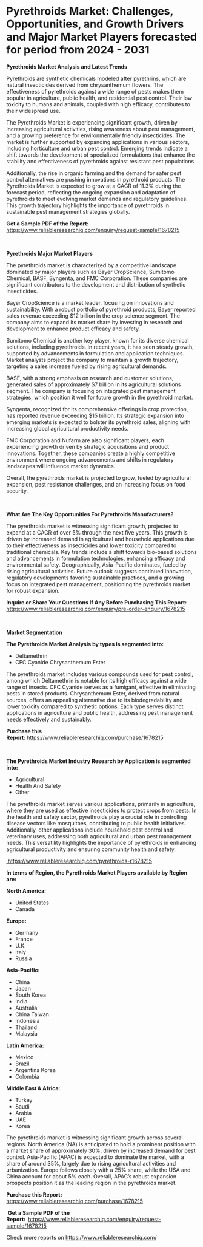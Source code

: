<p><h1>Pyrethroids Market: Challenges, Opportunities, and Growth Drivers and Major Market Players forecasted for period from 2024 - 2031</h1></p><p><strong>Pyrethroids Market Analysis and Latest Trends</strong></p>
<p><p>Pyrethroids are synthetic chemicals modeled after pyrethrins, which are natural insecticides derived from chrysanthemum flowers. The effectiveness of pyrethroids against a wide range of pests makes them popular in agriculture, public health, and residential pest control. Their low toxicity to humans and animals, coupled with high efficacy, contributes to their widespread use.</p><p>The Pyrethroids Market is experiencing significant growth, driven by increasing agricultural activities, rising awareness about pest management, and a growing preference for environmentally friendly insecticides. The market is further supported by expanding applications in various sectors, including horticulture and urban pest control. Emerging trends indicate a shift towards the development of specialized formulations that enhance the stability and effectiveness of pyrethroids against resistant pest populations. </p><p>Additionally, the rise in organic farming and the demand for safer pest control alternatives are pushing innovations in pyrethroid products. The Pyrethroids Market is expected to grow at a CAGR of 11.3% during the forecast period, reflecting the ongoing expansion and adaptation of pyrethroids to meet evolving market demands and regulatory guidelines. This growth trajectory highlights the importance of pyrethroids in sustainable pest management strategies globally.</p></p>
<p><strong>Get a Sample PDF of the Report:&nbsp;</strong> <a href="https://www.reliableresearchiq.com/enquiry/request-sample/1678215?utm_campaign=1140&utm_medium=2&utm_source=Github&utm_content=ia&utm_term=28122024&utm_id=pyrethroids">https://www.reliableresearchiq.com/enquiry/request-sample/1678215</a></p>
<p>&nbsp;</p>
<p><strong>Pyrethroids Major Market Players</strong></p>
<p><p>The pyrethroids market is characterized by a competitive landscape dominated by major players such as Bayer CropScience, Sumitomo Chemical, BASF, Syngenta, and FMC Corporation. These companies are significant contributors to the development and distribution of synthetic insecticides.</p><p>Bayer CropScience is a market leader, focusing on innovations and sustainability. With a robust portfolio of pyrethroid products, Bayer reported sales revenue exceeding $12 billion in the crop science segment. The company aims to expand its market share by investing in research and development to enhance product efficacy and safety.</p><p>Sumitomo Chemical is another key player, known for its diverse chemical solutions, including pyrethroids. In recent years, it has seen steady growth, supported by advancements in formulation and application techniques. Market analysts project the company to maintain a growth trajectory, targeting a sales increase fueled by rising agricultural demands.</p><p>BASF, with a strong emphasis on research and customer solutions, generated sales of approximately $7 billion in its agricultural solutions segment. The company is focusing on integrated pest management strategies, which position it well for future growth in the pyrethroid market.</p><p>Syngenta, recognized for its comprehensive offerings in crop protection, has reported revenue exceeding $15 billion. Its strategic expansion into emerging markets is expected to bolster its pyrethroid sales, aligning with increasing global agricultural productivity needs.</p><p>FMC Corporation and Nufarm are also significant players, each experiencing growth driven by strategic acquisitions and product innovations. Together, these companies create a highly competitive environment where ongoing advancements and shifts in regulatory landscapes will influence market dynamics.</p><p>Overall, the pyrethroids market is projected to grow, fueled by agricultural expansion, pest resistance challenges, and an increasing focus on food security.</p></p>
<p>&nbsp;</p>
<p><strong>What Are The Key Opportunities For Pyrethroids Manufacturers?</strong></p>
<p><p>The pyrethroids market is witnessing significant growth, projected to expand at a CAGR of over 5% through the next five years. This growth is driven by increased demand in agricultural and household applications due to their effectiveness as insecticides and lower toxicity compared to traditional chemicals. Key trends include a shift towards bio-based solutions and advancements in formulation technologies, enhancing efficacy and environmental safety. Geographically, Asia-Pacific dominates, fueled by rising agricultural activities. Future outlook suggests continued innovation, regulatory developments favoring sustainable practices, and a growing focus on integrated pest management, positioning the pyrethroids market for robust expansion.</p></p>
<p><strong>Inquire or Share Your Questions If Any Before Purchasing This Report:</strong> <a href="https://www.reliableresearchiq.com/enquiry/pre-order-enquiry/1678215?utm_campaign=1140&utm_medium=2&utm_source=Github&utm_content=ia&utm_term=28122024&utm_id=pyrethroids">https://www.reliableresearchiq.com/enquiry/pre-order-enquiry/1678215</a></p>
<p>&nbsp;</p>
<p><strong>Market Segmentation</strong></p>
<p><strong>The Pyrethroids Market Analysis by types is segmented into:</strong></p>
<p><ul><li>Deltamethrin</li><li>CFC Cyanide Chrysanthemum Ester</li></ul></p>
<p><p>The pyrethroids market includes various compounds used for pest control, among which Deltamethrin is notable for its high efficacy against a wide range of insects. CFC Cyanide serves as a fumigant, effective in eliminating pests in stored products. Chrysanthemum Ester, derived from natural sources, offers an appealing alternative due to its biodegradability and lower toxicity compared to synthetic options. Each type serves distinct applications in agriculture and public health, addressing pest management needs effectively and sustainably.</p></p>
<p><strong>Purchase this Report:&nbsp;</strong><a href="https://www.reliableresearchiq.com/purchase/1678215?utm_campaign=1140&utm_medium=2&utm_source=Github&utm_content=ia&utm_term=28122024&utm_id=pyrethroids">https://www.reliableresearchiq.com/purchase/1678215</a></p>
<p>&nbsp;</p>
<p><strong>The Pyrethroids Market Industry Research by Application is segmented into:</strong></p>
<p><ul><li>Agricultural</li><li>Health And Safety</li><li>Other</li></ul></p>
<p><p>The pyrethroids market serves various applications, primarily in agriculture, where they are used as effective insecticides to protect crops from pests. In the health and safety sector, pyrethroids play a crucial role in controlling disease vectors like mosquitoes, contributing to public health initiatives. Additionally, other applications include household pest control and veterinary uses, addressing both agricultural and urban pest management needs. This versatility highlights the importance of pyrethroids in enhancing agricultural productivity and ensuring community health and safety.</p></p>
<p><a href="https://www.reliableresearchiq.com/pyrethroids-r1678215?utm_campaign=1140&utm_medium=2&utm_source=Github&utm_content=ia&utm_term=28122024&utm_id=pyrethroids">&nbsp;https://www.reliableresearchiq.com/pyrethroids-r1678215</a></p>
<p><strong>In terms of Region, the Pyrethroids Market Players available by Region are:</strong></p>
<p>
    <p> <strong> North America: </strong>
        <ul>
            <li>United States</li>
            <li>Canada</li>
        </ul>
        </p> 
    <p> <strong> Europe: </strong>
        <ul>
            <li>Germany</li>
            <li>France</li>
            <li>U.K.</li>
            <li>Italy</li>
            <li>Russia</li>
        </ul>
        </p> 
    <p> <strong> Asia-Pacific: </strong>
        <ul>
            <li>China</li>
            <li>Japan</li>
            <li>South Korea</li>
            <li>India</li>
            <li>Australia</li>
            <li>China Taiwan</li>
            <li>Indonesia</li>
            <li>Thailand</li>
            <li>Malaysia</li>
        </ul>
        </p> 
    <p> <strong> Latin America: </strong>
        <ul>
            <li>Mexico</li>
            <li>Brazil</li>
            <li>Argentina Korea</li>
            <li>Colombia</li>
        </ul>
        </p> 
    <p> <strong> Middle East & Africa: </strong>
        <ul>
            <li>Turkey</li>
            <li>Saudi</li>
            <li>Arabia</li>
            <li>UAE</li>
            <li>Korea</li>
        </ul>
    </p>
    </p>
<p><p>The pyrethroids market is witnessing significant growth across several regions. North America (NA) is anticipated to hold a prominent position with a market share of approximately 30%, driven by increased demand for pest control. Asia-Pacific (APAC) is expected to dominate the market, with a share of around 35%, largely due to rising agricultural activities and urbanization. Europe follows closely with a 25% share, while the USA and China account for about 5% each. Overall, APAC’s robust expansion prospects position it as the leading region in the pyrethroids market.</p></p>
<p><strong>Purchase this Report: </strong><a href="https://www.reliableresearchiq.com/purchase/1678215?utm_campaign=1140&utm_medium=2&utm_source=Github&utm_content=ia&utm_term=28122024&utm_id=pyrethroids">https://www.reliableresearchiq.com/purchase/1678215</a></p>
<p>&nbsp;<strong>Get a Sample PDF of the Report:&nbsp;&nbsp;</strong><a href="https://www.reliableresearchiq.com/enquiry/request-sample/1678215?utm_campaign=1140&utm_medium=2&utm_source=Github&utm_content=ia&utm_term=28122024&utm_id=pyrethroids">https://www.reliableresearchiq.com/enquiry/request-sample/1678215</a></p>
<p><strong></strong></p>
<p>Check more reports on <a href="https://www.reliableresearchiq.com/?utm_campaign=1140&utm_medium=2&utm_source=Github&utm_content=ia&utm_term=28122024&utm_id=pyrethroids">https://www.reliableresearchiq.com/</a></p>